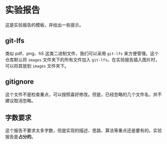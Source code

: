 # 实验报告

这是实验报告的模板，并给出一些提示。

## git-lfs

类似 pdf、png、h5 这类二进制文件，我们可以采用 `git-lfs` 来方便管理。这个仓库默认将 `images` 文件夹下的所有文件加入 `git-lfs`。在实验报告插入图片时，可以将其放到 `images` 文件夹下。

## gitignore

这个文件不是检查重点，可以按照喜好修改。但是，已经忽略的几个文件名，并不建议取消忽略。

## 字数要求

这个报告不要求太多字数，但是实现的描述、思路、算法等重点还是要有的。实验报告是**占分的**。
